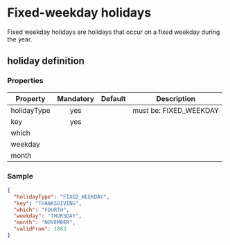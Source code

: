 # Fixed-weekday holidays
Fixed weekday holidays are holidays that occur on a fixed weekday during the year.

## holiday definition

### Properties

| Property    | Mandatory | Default   | Description |
| ---------   | :-------: | --------- | ------- |
| holidayType | yes       |           | must be: FIXED_WEEKDAY|
| key         | yes       |           | |
| which       ||||
| weekday     ||||
| month       ||||

### Sample
```json
{
  "holidayType": "FIXED_WEEKDAY",
  "key": "THANKSGIVING",
  "which": "FOURTH",
  "weekday": "THURSDAY",
  "month": "NOVEMBER",
  "validFrom": 1863
}
```
